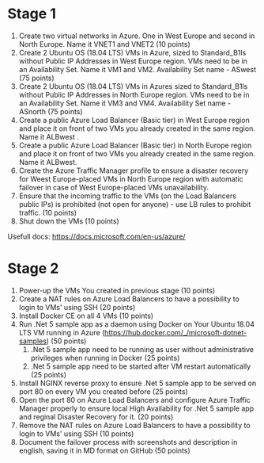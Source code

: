 # Stage 1

1. Create two virtual networks in Azure. One in West Europe and second in North Europe. Name it VNET1 and VNET2 (10 points)
2. Create 2 Ubuntu OS (18.04 LTS) VMs in Azure, sized to Standard_B1ls without Public IP Addresses in West Europe region. VMs need to be in an Availability Set. Name it VM1 and VM2. Availability Set name - ASwest (75 points)
3. Create 2 Ubuntu OS (18.04 LTS) VMs in Azures sized to Standard_B1ls without Public IP Addresses in North Europe region. VMs need to be in an Availability Set. Name it VM3 and VM4. Availability Set name - ASnorth (75 points)
4. Create a public Azure Load Balancer (Basic tier) in West Europe region and place it on front of two VMs you already created in the same region. Name it ALBwest .
5. Create a public Azure Load Balancer (Basic tier) in North Europe region and place it on front of two VMs you already created in the same region. Name it ALBwest.
6. Create the Azure Traffic Manager profile to ensure a disaster recovery for Weest Europe-placed VMs in North Europe region with automatic failover in case of West Europe-placed VMs unavailability.
7. Ensure that the incoming traffic to the VMs (on the Load Balancers public IPs) is prohibited (not open for anyone) - use LB rules to prohibit traffic. (10 points)
8. Shut down the VMs (10 points)

Usefull docs: https://docs.microsoft.com/en-us/azure/

# Stage 2

1. Power-up the VMs You created in previous stage (10 points)
2. Create a NAT rules on Azure Load Balancers to have a possibility to login to VMs' using SSH (20 points)
3. Install Docker CE on all 4 VMs (10 points)
4. Run .Net 5 sample app as a daemon using Docker on Your Ubuntu 18.04 LTS VM running in Azure (https://hub.docker.com/_/microsoft-dotnet-samples) (50 points)
    1. .Net 5 sample app need to be running as user without administrative privileges when running in Docker (25 points)
    2. .Net 5 sample app need to be started after VM restart automatically (25 points)
5. Install NGINX reverse proxy to ensure .Net 5 sample app to be served on port 80 on every VM you created before (25 points)
6. Open the port 80 on Azure Load Balancers and configure Azure Traffic Manager properly to ensure local High Availability for .Net 5 sample app and reginal Disaster Recovery for it. (20 points)
7. Remove the NAT rules on Azure Load Balancers to have a possibility to login to VMs' using SSH (10 points)
8. Document the failover process with screenshots and description in english, saving it in MD format on GitHub (50 points)
